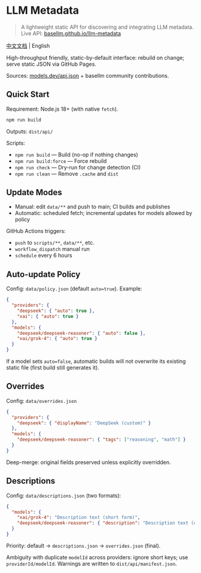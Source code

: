 # LLM Metadata

> A lightweight static API for discovering and integrating LLM metadata. Live API: [basellm.github.io/llm-metadata](https://basellm.github.io/llm-metadata/)

[中文文档](README.zh-CN.md) | English

High-throughput friendly, static-by-default interface: rebuild on change; serve static JSON via GitHub Pages.

Sources: [models.dev/api.json](https://models.dev/api.json) + basellm community contributions.

## Quick Start

Requirement: Node.js 18+ (with native `fetch`).

```bash
npm run build
```

Outputs: `dist/api/`

Scripts:

- `npm run build` — Build (no-op if nothing changes)
- `npm run build:force` — Force rebuild
- `npm run check` — Dry-run for change detection (CI)
- `npm run clean` — Remove `.cache` and `dist`

## Update Modes

- Manual: edit `data/**` and push to main; CI builds and publishes
- Automatic: scheduled fetch; incremental updates for models allowed by policy

GitHub Actions triggers:

- `push` to `scripts/**`, `data/**`, etc.
- `workflow_dispatch` manual run
- `schedule` every 6 hours

## Auto-update Policy

Config: `data/policy.json` (default `auto=true`). Example:

```json
{
  "providers": {
    "deepseek": { "auto": true },
    "xai": { "auto": true }
  },
  "models": {
    "deepseek/deepseek-reasoner": { "auto": false },
    "xai/grok-4": { "auto": true }
  }
}
```

If a model sets `auto=false`, automatic builds will not overwrite its existing static file (first build still generates it).

## Overrides

Config: `data/overrides.json`

```json
{
  "providers": {
    "deepseek": { "displayName": "DeepSeek (custom)" }
  },
  "models": {
    "deepseek/deepseek-reasoner": { "tags": ["reasoning", "math"] }
  }
}
```

Deep-merge: original fields preserved unless explicitly overridden.

## Descriptions

Config: `data/descriptions.json` (two formats):

```json
{
  "models": {
    "xai/grok-4": "Description text (short form)",
    "deepseek/deepseek-reasoner": { "description": "Description text (object form)" }
  }
}
```

Priority: default → `descriptions.json` → `overrides.json` (final).

Ambiguity with duplicate `modelId` across providers: ignore short keys; use `providerId/modelId`. Warnings are written to `dist/api/manifest.json`.

